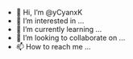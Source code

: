 - 👋 Hi, I’m @yCyanxK
- 👀 I’m interested in ...
- 🌱 I’m currently learning ...
- 💞️ I’m looking to collaborate on ...
- 📫 How to reach me ...

<!---
yCyanxK/yCyanxK is a ✨ special ✨ repository because its `README.md` (this file) appears on your GitHub profile.
You can click the Preview link to take a look at your changes.
--->
